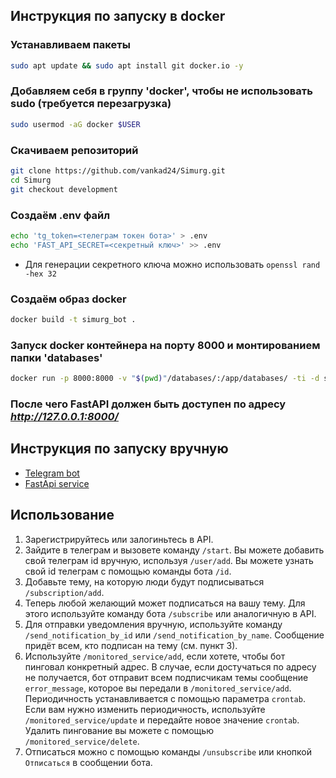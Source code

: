 ## Инструкция по запуску в docker
### Устанавливаем пакеты
```bash
sudo apt update && sudo apt install git docker.io -y
```
### Добавляем себя в группу 'docker', чтобы не использовать **sudo** (требуется перезагрузка)
```bash
sudo usermod -aG docker $USER
```
### Скачиваем репозиторий
```bash
git clone https://github.com/vankad24/Simurg.git
cd Simurg
git checkout development
```
### Создаём .env файл
```bash
echo 'tg_token=<телеграм токен бота>' > .env
echo 'FAST_API_SECRET=<секретный ключ>' >> .env
```
- Для генерации секретного ключа можно использовать `openssl rand -hex 32`
### Создаём образ docker
```bash
docker build -t simurg_bot .
```
### Запуск docker контейнера на порту 8000 и монтированием папки 'databases'
```bash
docker run -p 8000:8000 -v "$(pwd)"/databases/:/app/databases/ -ti -d simurg_bot
```
### После чего FastAPI должен быть доступен по адресу *http://127.0.0.1:8000/*

## Инструкция по запуску вручную
- [Telegram bot](/telegram_bot/README.md)
- [FastApi service](/fast_api/README.md)

## Использование
1. Зарегистрируйтесь или залогиньтесь в API.
2. Зайдите в телеграм и вызовете команду `/start`. Вы можете добавить свой телеграм id вручную, используя `/user/add`. Вы можете узнать свой id телеграм с помощью команды бота `/id`.
3. Добавьте тему, на которую люди будут подписываться `/subscription/add`.
4. Теперь любой желающий может подписаться на вашу тему. Для этого используйте команду бота `/subscribe` или аналогичную в API.
5. Для отправки уведомления вручную, используйте команду `/send_notification_by_id` или `/send_notification_by_name`. Сообщение придёт всем, кто подписан на тему (см. пункт 3).
6. Используйте `/monitored_service/add`, если хотете, чтобы бот пинговал конкретный адрес. В случае, если достучаться по адресу не получается, бот отправит всем подписчикам темы сообщение `error_message`, которое вы передали в `/monitored_service/add`. Периодичность устанавливается с помощью параметра `crontab`. Если вам нужно изменить периодичность, используйте `/monitored_service/update` и передайте новое значение `crontab`. Удалить пингование вы можете с помощью `/monitored_service/delete`.
7. Отписаться можно с помощью команды `/unsubscribe` или кнопкой `Отписаться` в сообщении бота.

